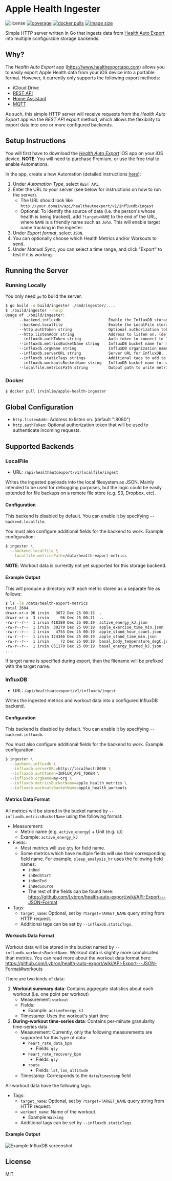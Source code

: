 # Apple Health Ingester

![license](https://img.shields.io/github/license/irvinlim/apple-health-ingester)
[![coverage](https://img.shields.io/codecov/c/gh/irvinlim/apple-health-ingester)](https://app.codecov.io/gh/irvinlim/apple-health-ingester)
[![docker pulls](https://img.shields.io/docker/pulls/irvinlim/apple-health-ingester.svg)](https://hub.docker.com/r/irvinlim/apple-health-ingester)
[![image size](https://img.shields.io/docker/image-size/irvinlim/apple-health-ingester?sort=date)](https://hub.docker.com/r/irvinlim/apple-health-ingester/tags)

Simple HTTP server written in Go that ingests data from [Health Auto Export](https://www.healthexportapp.com/) into multiple configurable storage backends.

## Why?

The *Health Auto Export* app (https://www.healthexportapp.com) allows you to easily export Apple Health data from your iOS device into a portable format. However, it currently only supports the following export methods:

- iCloud Drive
- [REST API](https://www.healthyapps.dev/how-to-configure-automatic-apple-health-exports#restapi)
- [Home Assistant](https://www.healthyapps.dev/how-to-configure-automatic-apple-health-exports#homeassistant)
- [MQTT](https://www.healthyapps.dev/how-to-configure-automatic-apple-health-exports#mqtt)

As such, this simple HTTP server will receive requests from the *Health Auto Export* app via the *REST API* export method, which allows the flexibility to export data into one or more configured backends.

## Setup Instructions

You will first have to download the [*Health Auto Export*](https://www.healthexportapp.com) iOS app on your iOS device. **NOTE**: You will need to purchase Premium, or use the free trial to enable Automations.

In the app, create a new Automation (detailed instructions [here](https://www.healthyapps.dev/how-to-configure-automatic-apple-health-exports)):
   
1. Under *Automation Type*, select `REST API`.
2. Enter the URL to your server (see below for instructions on how to run the server).
   - The URL should look like `http://your.domain/api/healthautoexport/v1/influxdb/ingest`
   - Optional: To identify the source of data (i.e. the person's whose health is being tracked), add `?target=NAME` to the end of the URL, where `NAME` is a friendly name such as `John`. This will enable target name tracking in the ingester.
3. Under *Export format*, select `JSON`.
4. You can optionally choose which Health Metrics and/or Workouts to send.
5. Under *Manual Sync*, you can select a time range, and click "Export" to test if it is working.

## Running the Server

### Running Locally

You only need `go` to build the server.

```sh
$ go build -o build/ingester ./cmd/ingester/....
$ ./build/ingester --help
Usage of ./build/ingester:
      --backend.influxdb                     Enable the InfluxDB storage backend.
      --backend.localfile                    Enable the LocalFile storage backend.
      --http.authToken string                Optional authorization token that will be used to authenticate incoming requests.
      --http.listenAddr string               Address to listen on. (default ":8080")
      --influxdb.authToken string            Auth token to connect to InfluxDB.
      --influxdb.metricsBucketName string    InfluxDB bucket name for metrics.
      --influxdb.orgName string              InfluxDB organization name.
      --influxdb.serverURL string            Server URL for InfluxDB.
      --influxdb.staticTags strings          Additional tags to add to InfluxDB for every single request, in key=value format.
      --influxdb.workoutsBucketName string   InfluxDB bucket name for workouts.
      --localfile.metricsPath string         Output path to write metrics, with one metric per file. All data will be aggregated by timestamp. Any existing data will be merged together.
```

### Docker

```sh
$ docker pull irvinlim/apple-health-ingester
```

## Global Configuration

- `http.listenAddr`: Address to listen on. (default ":8080")
- `http.authToken`: Optional authorization token that will be used to authenticate incoming requests.

## Supported Backends

### LocalFile

- URL: `/api/healthautoexport/v1/localfile/ingest`

Writes the ingested payloads into the local filesystem as JSON. Mainly intended to be used for debugging purposes, but the logic could be easily extended for file backups on a remote file store (e.g. S3, Dropbox, etc).

#### Configuration

This backend is disabled by default.  You can enable it by specifying `--backend.localfile`.

You must also configure additional fields for the backend to work. Example configuration:

```sh
$ ingester \
  --backend.localfile \
  --localfile.metricsPath=/data/health-export-metrics
```

**NOTE**: Workout data is currently not yet supported for this storage backend.

#### Example Output

This will produce a directory with each metric stored as a separate file as follows:

```sh
$ ls -la /data/health-export-metrics
total 2604
drwxr-xr-x 96 irvin   3072 Dec 25 00:15  .
drwxr-xr-x  3 irvin     96 Dec 25 00:11  ..
-rw-r--r--  1 irvin 418389 Dec 25 00:19  active_energy_kJ.json
-rw-r--r--  1 irvin  30279 Dec 25 00:19  apple_exercise_time_min.json
-rw-r--r--  1 irvin   4755 Dec 25 00:19  apple_stand_hour_count.json
-rw-r--r--  1 irvin 124346 Dec 25 00:19  apple_stand_time_min.json
-rw-r--r--  1 irvin     72 Dec 25 00:19  basal_body_temperature_degC.json
-rw-r--r--  1 irvin 851170 Dec 25 00:19  basal_energy_burned_kJ.json
...
```

If target name is specified during export, then the filename will be prefixed with the target name.

### InfluxDB

- URL: `/api/healthautoexport/v1/influxdb/ingest`

Writes the ingested metrics and workout data into a configured InfluxDB backend.

#### Configuration

This backend is disabled by default. You can enable it by specifying `--backend.influxdb`.

You must also configure additional fields for the backend to work. Example configuration:

```sh
$ ingester \
  --backend.influxdb \
  --influxdb.serverURL=http://localhost:8086 \
  --influxdb.authToken=INFLUX_API_TOKEN \
  --influxdb.orgName=my-org \
  --influxdb.metricsBucketName=apple_health_metrics \
  --influxdb.workoutsBucketName=apple_health_workouts
```

#### Metrics Data Format

All metrics will be stored in the bucket named by `--influxdb.metricsBucketName` using the following format:

- Measurement: 
  - Metric name (e.g. `active_energy`) + Unit (e.g. `kJ`)
  - Example: `active_energy_kJ`
- Fields:
  - Most metrics will use `qty` for field name.
  - Some metrics which have multiple fields will use their corresponding field name. For example, `sleep_analysis_hr` uses the following field names:
    - `inBed`
    - `inBedStart`
    - `inBedEnd`
    - `inBedSource`
    - The rest of the fields can be found here: https://github.com/Lybron/health-auto-export/wiki/API-Export---JSON-Format
- Tags:
  - `target_name`: Optional, set by `?target=TARGET_NAME` query string from HTTP request.
  - Additional tags can be set by `--influxdb.staticTags`.

#### Workouts Data Format

Workout data will be stored in the bucket named by `--influxdb.workoutsBucketName`. Workout data is slightly more complicated than metrics. You can read more about the workout data format here: https://github.com/Lybron/health-auto-export/wiki/API-Export---JSON-Format#workouts 

There are two kinds of data:

1. **Workout summary data**: Contains aggregate statistics about each workout (i.e. one point per workout)
   - Measurement: `workout`
   - Fields:
     - Example: `activeEnergy_kJ`
   - Timestamp: Uses the workout's start time
2. **During-workout time-series data**: Contains per-minute granularity time-series data
   - Measurement: Currently, only the following measurements are supported for this type of data: 
     - `heart_rate_data_bpm`
       - Fields: `qty`
     - `heart_rate_recovery_bpm`
       - Fields: `qty`
     - `route`
       - Fields: `lat`, `lon`, `altitude`
   - Timestamp: Corresponds to the `date`/`timestamp` field

All workout data have the following tags:

- Tags:
  - `target_name`: Optional, set by `?target=TARGET_NAME` query string from HTTP request.
  - `workout_name`: Name of the workout. 
    - Example `Walking`
  - Additional tags can be set by `--influxdb.staticTags`.

#### Example Output

![Example InfluxDB screenshot](assets/influxdb_screenshot.png)

## License

MIT

